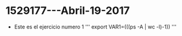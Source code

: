 # 1529177---Abril-19-2017
- Este es el ejercicio numero 1
'''
export VAR1=$(($(ps -A | wc -l)-1))
'''


